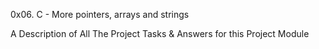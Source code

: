 0x06. C - More pointers, arrays and strings

A Description of All The Project Tasks & Answers for this Project Module
